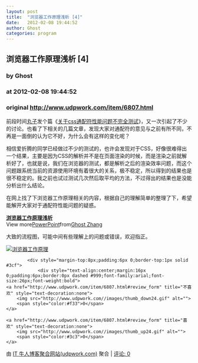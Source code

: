 ```yaml
---
layout: post
title:  "浏览器工作原理浅析 [4]"
date:   2012-02-08 19:44:52
author: Ghost
categories: program
---
```


## 浏览器工作原理浅析 [4]
### by Ghost
### at 2012-02-08 19:44:52
### original <http://www.udpwork.com/item/6807.html>

<p>前段时间<a href="http://i.wanz.im/">丸子</a>发个篇《<a href="http://i.wanz.im/2012/01/03/performance_testing_about_css_universal_selector/">关于css通配符性能问题不完全测试</a>》，又一次引起了不少的讨论。也看了下相关的几篇文章，发现大家对通配符的意见与之前有所不同，不再是一面倒的认为它不好，为什么会有这样的变化呢？</p>
<p>相信爱折腾的同学已经做过不少的测试的，也许会发现对于CSS，好像很难得出一个结果，主要是因为CSS的解析并不是在页面渲染的时候，而是渲染之前就解析好了，也就是说，我们在浏览器的测试，都是解析之后的渲染效率问题，而这个问题跟系统当前的资源使用环境有着很大的关系，极不稳定，所以得到的结果也是很不稳定的。我之前也试过测试几次然后取平均的方法，不过得出的结果也是没能分析出什么结论。</p>
<p>在网上找了下浏览器工作原理相关的内容，根据自己的理解简单的整理了下，希望能解开大家对于通配符性能问题的疑惑。</p>
<div><strong><a href="http://www.slideshare.net/GhostZhang/ss-11476817" title="浏览器工作原理浅析">浏览器工作原理浅析</a></strong>
<div>View more<a href="http://www.slideshare.net/thecroaker/death-by-powerpoint">PowerPoint</a>from<a href="http://www.slideshare.net/GhostZhang">Ghost Zhang</a></div>
</div>
<p>大致的流程图，可能中间有些理解上的问题或错误，欢迎指正。</p>
<p><a href="http://min.us/m743M1tzB#1o"><img src="http://i.minus.com/jGt89HJpkNrTI.png" alt="浏览器工作原理"></a></p>

			<div style="margin-top:8px;padding:6px 0;border-top:1px solid #3cf">
				<div style="text-align:center;margin:16px 0;padding:6px;border:0px dashed #999;font-family:arial;font-size:26px;font-weight:bold">
	<a href="http://www.udpwork.com/item/6807.html#review_form" title="不喜欢" style="text-decoration:none">
		<img src="http://www.udpwork.com//images/thumb_down24.gif" alt="">
		<span style="color:#f33">0</span>
	</a>
	   
	<a href="http://www.udpwork.com/item/6807.html#review_form" title="喜欢" style="text-decoration:none">
		<img src="http://www.udpwork.com//images/thumb_up24.gif" alt="">
		<span style="color:#3c3">0</span>
	</a>
</div>				<p>
					由 <a href="http://www.udpwork.com/">IT 牛人博客聚合网站(udpwork.com)</a> 聚合
					|
					<a href="http://www.udpwork.com/item/6807.html#reviews">评论: 0</a>
				</p>
			</div>